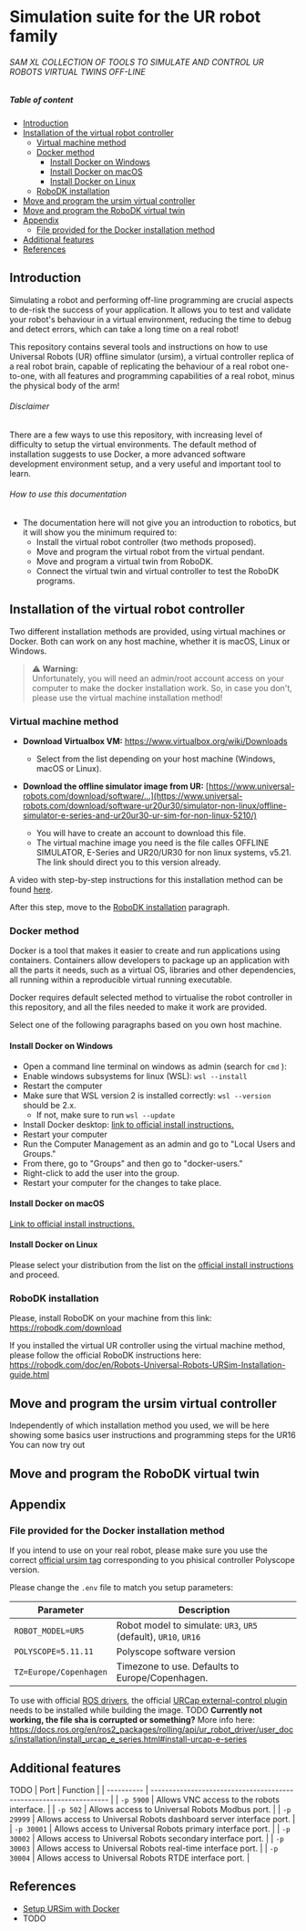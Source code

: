 <!-- omit from toc -->
# Simulation suite for the UR robot family

<!-- omit from toc -->
###### SAM XL COLLECTION OF TOOLS TO SIMULATE AND CONTROL UR ROBOTS VIRTUAL TWINS OFF-LINE

<!-- omit from toc -->
##### Table of content

- [Introduction](#introduction)
- [Installation of the virtual robot controller](#installation-of-the-virtual-robot-controller)
  - [Virtual machine method](#virtual-machine-method)
  - [Docker method](#docker-method)
    - [Install Docker on Windows](#install-docker-on-windows)
    - [Install Docker on macOS](#install-docker-on-macos)
    - [Install Docker on Linux](#install-docker-on-linux)
  - [RoboDK installation](#robodk-installation)
- [Move and program the ursim virtual controller](#move-and-program-the-ursim-virtual-controller)
- [Move and program the RoboDK virtual twin](#move-and-program-the-robodk-virtual-twin)
- [Appendix](#appendix)
  - [File provided for the Docker installation method](#file-provided-for-the-docker-installation-method)
- [Additional features](#additional-features)
- [References](#references)


## Introduction

Simulating a robot and performing off-line programming are crucial aspects to de-risk the success of your application. It allows you to test and validate your robot's behaviour in a virtual environment, reducing the time to debug and detect errors, which can take a long time on a real robot!

This repository contains several tools and instructions on how to use Universal Robots (UR) offline simulator (ursim), a virtual controller replica of a real robot brain, capable of replicating the behaviour of a real robot one-to-one, with all features and programming capabilities of a real robot, minus the physical body of the arm!

<!-- omit from toc -->
###### Disclaimer

There are a few ways to use this repository, with increasing level of difficulty to setup the virtual environments.
The default method of installation suggests to use Docker, a more advanced software development environment setup, and a very useful and important tool to learn.

<!-- omit from toc -->
###### How to use this documentation

- The documentation here will not give you an introduction to robotics, but it will show you the minimum required to:
  - Install the virtual robot controller (two methods proposed).
  - Move and program the virtual robot from the virtual pendant.
  - Move and program a virtual twin from RoboDK.
  - Connect the virtual twin and virtual controller to test the RoboDK programs.

## Installation of the virtual robot controller

Two different installation methods are provided, using virtual machines or Docker. Both can work on any host machine, whether it is macOS, Linux or Windows.

> ⚠️ **Warning:** <br> Unfortunately, you will need an admin/root account access on your computer to make the docker installation work. So, in case you don't, please use the virtual machine installation method!

### Virtual machine method

- **Download Virtualbox VM:**
https://www.virtualbox.org/wiki/Downloads
  
  - Select from the list depending on your host machine (Windows, macOS or Linux). 

- **Download the offline simulator image from UR:**
[https://www.universal-robots.com/download/software/...](https://www.universal-robots.com/download/software-ur20ur30/simulator-non-linux/offline-simulator-e-series-and-ur20ur30-ur-sim-for-non-linux-5210/)

  - You will have to create an account to download this file.
  - The virtual machine image you need is the file calles OFFLINE SIMULATOR, E-Series and UR20/UR30 for non linux systems, v5.21. The link should direct you to this version already.

A video with step-by-step instructions for this installation method can be found [here](https://www.youtube.com/watch?v=oJGPTRlTMPM).

After this step, move to the [RoboDK installation](#robodk-installation) paragraph.


### Docker method
Docker is a tool that makes it easier to create and run applications using containers. Containers allow developers to package up an application with all the parts it needs, such as a virtual OS, libraries and other dependencies, all running within a reproducible virtual running executable.

Docker requires default selected method to virtualise the robot controller in this repository, and all the files needed to make it work are provided.

Select one of the following paragraphs based on you own host machine.

#### Install Docker on Windows
- Open a command line terminal on windows as  admin (search for `cmd` ):
- Enable windows subsystems for linux (WSL):
`wsl --install`
- Restart the computer
- Make sure that WSL version 2 is installed correctly:
`wsl --version` should be 2.x. 
  - If not, make sure to run `wsl --update`
- Install Docker desktop: [link to official install instructions.](https://docs.docker.com/desktop/setup/install/windows-install/)
- Restart your computer
- Run the Computer Management as an admin and go to "Local Users and Groups."
- From there, go to "Groups" and then go to "docker-users."
- Right-click to add the user into the group.
- Restart your computer for the changes to take place.

#### Install Docker on macOS
[Link to official install instructions.](https://docs.docker.com/desktop/setup/install/mac-install/)

#### Install Docker on Linux
Please select your distribution from the list on the [official install instructions](https://docs.docker.com/engine/install/) and proceed.

### RoboDK installation

Please, install RoboDK on your machine from this link:
https://robodk.com/download

If you installed the virtual UR controller using the virtual machine method, please follow the official RoboDK instructions here:
https://robodk.com/doc/en/Robots-Universal-Robots-URSim-Installation-guide.html

## Move and program the ursim virtual controller

Independently of which installation method you used, we will be here showing some basics user instructions and programming steps for the UR16
You can now try out 

## Move and program the RoboDK virtual twin


## Appendix

### File provided for the Docker installation method

If you intend to use on your real robot, please make sure you use the correct [official ursim tag](https://hub.docker.com/r/universalrobots/ursim_e-series/tags) corresponding to you phisical controller Polyscope version. 

Please change the `.env` file to match you setup parameters:

| Parameter              | Description                                                     |
| ---------------------- | --------------------------------------------------------------- |
| `ROBOT_MODEL=UR5`      | Robot model to simulate: `UR3`, `UR5` (default), `UR10`, `UR16` |
| `POLYSCOPE=5.11.11`    | Polyscope software version                                      |
| `TZ=Europe/Copenhagen` | Timezone to use. Defaults to Europe/Copenhagen.                 |

To use with official [ROS drivers](https://github.com/UniversalRobots/Universal_Robots_ROS2_Driver), the official [URCap external-control plugin](https://github.com/UniversalRobots/Universal_Robots_ExternalControl_URCap) needs to be installed while building the image.
TODO
**Currently not working, the file sha is corrupted or something?**
More info here: https://docs.ros.org/en/ros2_packages/rolling/api/ur_robot_driver/user_docs/installation/install_urcap_e_series.html#install-urcap-e-series


## Additional features

TODO
| Port       | Function                                                           |
| ---------- | ------------------------------------------------------------------ |
| `-p 5900`  | Allows VNC access to the robots interface.                         |
| `-p 502`   | Allows access to Universal Robots Modbus port.                     |
| `-p 29999` | Allows access to Universal Robots dashboard server interface port. |
| `-p 30001` | Allows access to Universal Robots primary interface port.          |
| `-p 30002` | Allows access to Universal Robots secondary interface port.        |
| `-p 30003` | Allows access to Universal Robots real-time interface port.        |
| `-p 30004` | Allows access to Universal Robots RTDE interface port.             |

## References

- [Setup URSim with Docker](https://docs.ros.org/en/rolling/p/ur_client_library/doc/setup/ursim_docker.html)
- TODO